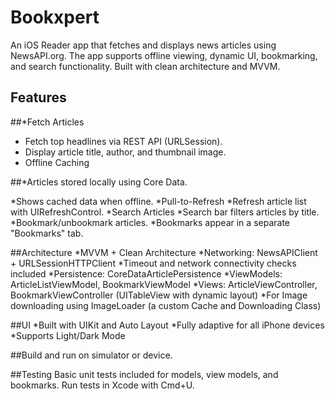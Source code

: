 # Bookxpert

An iOS Reader app that fetches and displays news articles using NewsAPI.org. The app supports offline viewing, dynamic UI, bookmarking, and search functionality. Built with clean architecture and MVVM.


## Features

##*Fetch Articles

* Fetch top headlines via REST API (URLSession).
* Display article title, author, and thumbnail image.
* Offline Caching

##*Articles stored locally using Core Data.

*Shows cached data when offline.
*Pull-to-Refresh
*Refresh article list with UIRefreshControl.
*Search Articles
*Search bar filters articles by title.
*Bookmark/unbookmark articles.
*Bookmarks appear in a separate "Bookmarks" tab.

##Architecture
*MVVM + Clean Architecture
*Networking: NewsAPIClient + URLSessionHTTPClient
*Timeout and network connectivity checks included
*Persistence: CoreDataArticlePersistence
*ViewModels: ArticleListViewModel, BookmarkViewModel
*Views: ArticleViewController, BookmarkViewController (UITableView with dynamic layout)
*For Image downloading using ImageLoader (a custom Cache and Downloading Class)

##UI
*Built with UIKit and Auto Layout
*Fully adaptive for all iPhone devices
*Supports Light/Dark Mode


##Build and run on simulator or device.

##Testing
Basic unit tests included for models, view models, and bookmarks.
Run tests in Xcode with Cmd+U.
